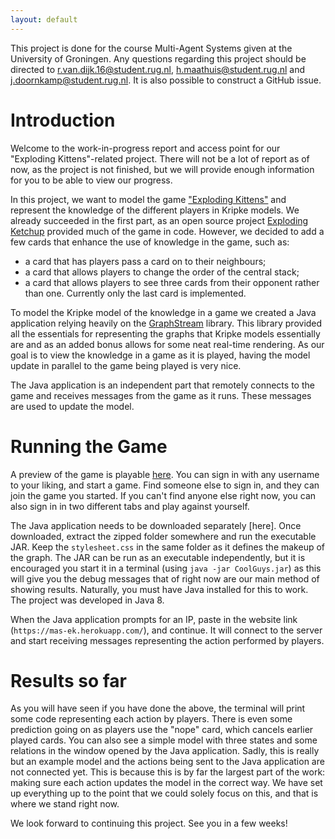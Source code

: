 ```yaml
---
layout: default
---
```


This project is done for the course Multi-Agent Systems given at the University of Groningen. Any questions regarding this project should be directed to r.van.dijk.16@student.rug.nl, h.maathuis@student.rug.nl and j.doornkamp@student.rug.nl. It is also possible to construct a GitHub issue.

# [](#header-1)Introduction
Welcome to the work-in-progress report and access point for our "Exploding Kittens"-related project. There will not be a lot of report as of now, as the project is not finished, but we will provide enough information for you to be able to view our progress.

In this project, we want to model the game ["Exploding Kittens"](https://www.explodingkittens.com/) and represent the knowledge of the different players in Kripke models. We already succeeded in the first part, as an open source project [Exploding Ketchup](https://github.com/Mikunj/Exploding-Ketchup) provided much of the game in code. However, we decided to add a few cards that enhance the use of knowledge in the game, such as:
* a card that has players pass a card on to their neighbours;
* a card that allows players to change the order of the central stack;
* a card that allows players to see three cards from their opponent rather than one.
Currently only the last card is implemented.

To model the Kripke model of the knowledge in a game we created a Java application relying heavily on the [GraphStream](http://graphstream-project.org/) library. This library provided all the essentials for representing the graphs that Kripke models essentially are and as an added bonus allows for some neat real-time rendering. As our goal is to view the knowledge in a game as it is played, having the model update in parallel to the game being played is very nice.

The Java application is an independent part that remotely connects to the game and receives messages from the game as it runs. These messages are used to update the model.

# [](#header-2)Running the Game
A preview of the game is playable [here](https://mas-ek.herokuapp.com/). You can sign in with any username to your liking, and start a game. Find someone else to sign in, and they can join the game you started. If you can't find anyone else right now, you can also sign in in two different tabs and play against yourself.

The Java application needs to be downloaded separately [here]. Once downloaded, extract the zipped folder somewhere and run the executable JAR. Keep the `stylesheet.css` in the same folder as it defines the makeup of the graph. The JAR can be run as an executable independently, but it is encouraged you start it in a terminal (using `java -jar CoolGuys.jar`) as this will give you the debug messages that of right now are our main method of showing results. Naturally, you must have Java installed for this to work. The project was developed in Java 8.

When the Java application prompts for an IP, paste in the website link (`https://mas-ek.herokuapp.com/`), and continue. It will connect to the server and start receiving messages representing the action performed by players.

# [](#header-3)Results so far
As you will have seen if you have done the above, the terminal will print some code representing each action by players. There is even some prediction going on as players use the "nope" card, which cancels earlier played cards. You can also see a simple model with three states and some relations in the window opened by the Java application. Sadly, this is really but an example model and the actions being sent to the Java application are not connected yet. This is because this is by far the largest part of the work: making sure each action updates the model in the correct way. We have set up everything up to the point that we could solely focus on this, and that is where we stand right now.

We look forward to continuing this project. See you in a few weeks!
